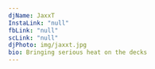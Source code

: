 ```yaml
---
djName: JaxxT
InstaLink: "null"
fbLink: "null"
scLink: "null"
djPhoto: img/jaxxt.jpg
bio: Bringing serious heat on the decks
---
```

